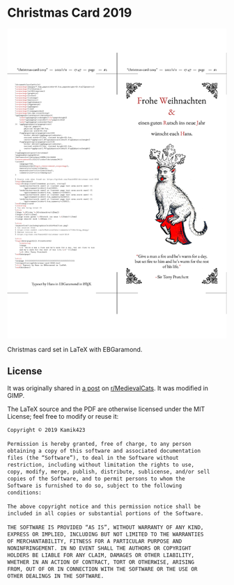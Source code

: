 # Christmas Card 2019

![image](christmas-card-2019.png)

Christmas card set in LaTeX with EBGaramond.

## License

It was originally shared in [a post](https://www.reddit.com/r/MedievalCats/comments/e713ht/king_derpy/) on [r/MedievalCats](https://www.reddit.com/r/MedievalCats/). It was modified in GIMP.

The LaTeX source and the PDF are otherwise licensed under the MIT License; feel free to modify or reuse it:

```
Copyright © 2019 Kamik423

Permission is hereby granted, free of charge, to any person
obtaining a copy of this software and associated documentation
files (the “Software”), to deal in the Software without
restriction, including without limitation the rights to use,
copy, modify, merge, publish, distribute, sublicense, and/or sell
copies of the Software, and to permit persons to whom the
Software is furnished to do so, subject to the following
conditions:

The above copyright notice and this permission notice shall be
included in all copies or substantial portions of the Software.

THE SOFTWARE IS PROVIDED “AS IS”, WITHOUT WARRANTY OF ANY KIND,
EXPRESS OR IMPLIED, INCLUDING BUT NOT LIMITED TO THE WARRANTIES
OF MERCHANTABILITY, FITNESS FOR A PARTICULAR PURPOSE AND
NONINFRINGEMENT. IN NO EVENT SHALL THE AUTHORS OR COPYRIGHT
HOLDERS BE LIABLE FOR ANY CLAIM, DAMAGES OR OTHER LIABILITY,
WHETHER IN AN ACTION OF CONTRACT, TORT OR OTHERWISE, ARISING
FROM, OUT OF OR IN CONNECTION WITH THE SOFTWARE OR THE USE OR
OTHER DEALINGS IN THE SOFTWARE.
```
